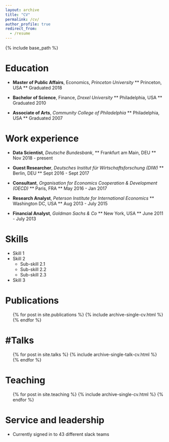 ```yaml
---
layout: archive
title: "CV"
permalink: /cv/
author_profile: true
redirect_from:
  - /resume
---
```


{% include base_path %}

Education
======
* **Master of Public Affairs**, Economics, *Princeton University*
** Princeton, USA
** Graduated 2018

* **Bachelor of Science**, Finance, *Drexel University*
** Philadelphia, USA
** Graduated 2010

* **Associate of Arts**, *Community College of Philadelphia*
** Philadelphia, USA
** Graduated 2007

Work experience
======
* **Data Scientist**, *Deutsche Bundesbank*, 
** Frankfurt am Main, DEU
** Nov 2018 - present

* **Guest Researcher**, *Deutsches Institut für Wirtschaftsforschung (DIW)*
** Berlin, DEU
** Sept 2016 - Sept 2017

* **Consultant**, *Organisation for Economics Cooperation & Development (OECD)*
** Paris, FRA
** May 2016 - Jan 2017

* **Research Analyst**, *Peterson Institute for International Economics*
** Washington DC, USA
** Aug 2013 - July 2015

* **Financial Analyst**, *Goldman Sachs & Co*
** New York, USA
** June 2011 - July 2013


Skills
======
* Skill 1
* Skill 2
  * Sub-skill 2.1
  * Sub-skill 2.2
  * Sub-skill 2.3
* Skill 3

Publications
======
  <ul>{% for post in site.publications %}
    {% include archive-single-cv.html %}
  {% endfor %}</ul>
  
#Talks
======
  <ul>{% for post in site.talks %}
    {% include archive-single-talk-cv.html %}
  {% endfor %}</ul>
  
Teaching
======
  <ul>{% for post in site.teaching %}
    {% include archive-single-cv.html %}
  {% endfor %}</ul>
  
Service and leadership
======
* Currently signed in to 43 different slack teams
